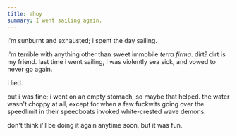```yaml
---
title: ahoy
summary: I went sailing again.
---
```


i'm sunburnt and exhausted; i spent the day sailing.

i'm terrible with anything other than sweet immobile *terra firma*. dirt? dirt is my friend. last time i went sailing, i was violently sea sick, and vowed to never go again.

i lied.

but i was fine; i went on an empty stomach, so maybe that helped. the water wasn't choppy at all, except for when a few fuckwits going over the speedlimit in their speedboats invoked white-crested wave demons.

don't think i'll be doing it again anytime soon, but it was fun.